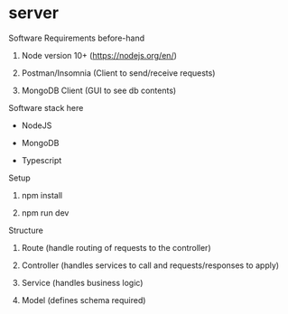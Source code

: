 # server
Software Requirements before-hand

1. Node version 10+ (<https://nodejs.org/en/>)

2. Postman/Insomnia (Client to send/receive requests)

3. MongoDB Client (GUI to see db contents)

Software stack here

- NodeJS

- MongoDB

- Typescript

Setup

1. npm install

2. npm run dev

Structure 

1. Route (handle routing of requests to the controller)

2. Controller (handles services to call and requests/responses to apply)

3. Service (handles business logic)

4. Model (defines schema required)